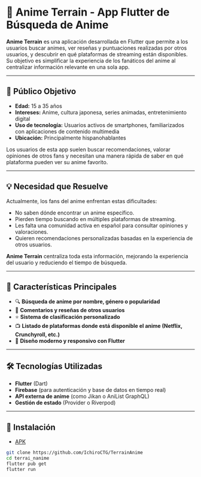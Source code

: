 # 📱 Anime Terrain - App Flutter de Búsqueda de Anime

**Anime Terrain** es una aplicación desarrollada en Flutter que permite a los usuarios buscar animes, ver reseñas y puntuaciones realizadas por otros usuarios, y descubrir en qué plataformas de streaming están disponibles. Su objetivo es simplificar la experiencia de los fanáticos del anime al centralizar información relevante en una sola app.

---

## 🎯 Público Objetivo

- **Edad:** 15 a 35 años  
- **Intereses:** Anime, cultura japonesa, series animadas, entretenimiento digital  
- **Uso de tecnología:** Usuarios activos de smartphones, familiarizados con aplicaciones de contenido multimedia  
- **Ubicación:** Principalmente hispanohablantes  

Los usuarios de esta app suelen buscar recomendaciones, valorar opiniones de otros fans y necesitan una manera rápida de saber en qué plataforma pueden ver su anime favorito.

---

## 💡 Necesidad que Resuelve

Actualmente, los fans del anime enfrentan estas dificultades:

- No saben dónde encontrar un anime específico.
- Pierden tiempo buscando en múltiples plataformas de streaming.
- Les falta una comunidad activa en español para consultar opiniones y valoraciones.
- Quieren recomendaciones personalizadas basadas en la experiencia de otros usuarios.

**Anime Terrain** centraliza toda esta información, mejorando la experiencia del usuario y reduciendo el tiempo de búsqueda.

---

## 🚀 Características Principales

- 🔍 **Búsqueda de anime por nombre, género o popularidad**
- 📝 **Comentarios y reseñas de otros usuarios**
- ⭐ **Sistema de clasificación personalizado**
- 📺 **Listado de plataformas donde está disponible el anime (Netflix, Crunchyroll, etc.)**
- 📱 **Diseño moderno y responsivo con Flutter**

---

## 🛠️ Tecnologías Utilizadas

- **Flutter** (Dart)  
- **Firebase** (para autenticación y base de datos en tiempo real)  
- **API externa de anime** (como Jikan o AniList GraphQL)  
- **Gestión de estado** (Provider o Riverpod)

---

## 🔧 Instalación
- [APK](https://github.com/IchiroCTG/TerrainAnime/releases/download/v.1.0.0/app-debug.apk)

```bash
git clone https://github.com/IchiroCTG/TerrainAnime
cd terrai_nanime
flutter pub get
flutter run
